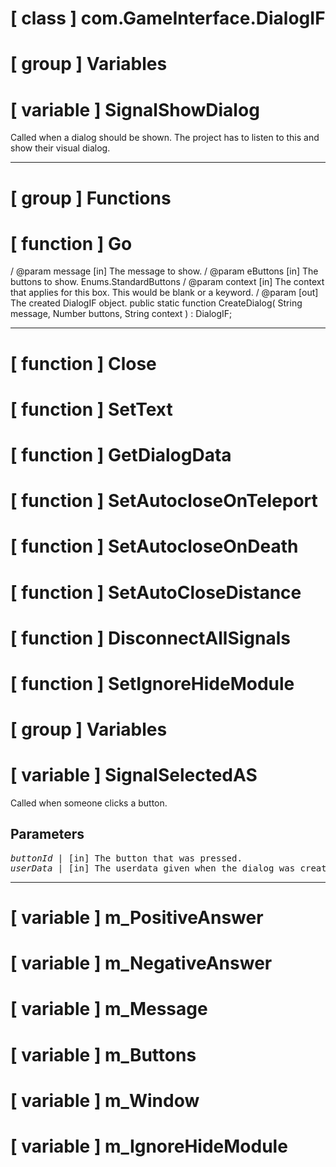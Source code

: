 # [ class ] com.GameInterface.DialogIF

# [ group ] Variables

# [ variable ] SignalShowDialog

Called when a dialog should be shown. The project has to listen to this and show their visual dialog.

---

# [ group ] Functions

# [ function ] Go

/ @param message   [in] The message to show. / @param eButtons  [in] The buttons to show. Enums.StandardButtons / @param context   [in] The context that applies for this box. This would be blank or a keyword. / @param           [out] The created DialogIF object. public static function CreateDialog( String message, Number buttons, String context ) : DialogIF;

---

# [ function ] Close

# [ function ] SetText

# [ function ] GetDialogData

# [ function ] SetAutocloseOnTeleport

# [ function ] SetAutocloseOnDeath

# [ function ] SetAutoCloseDistance

# [ function ] DisconnectAllSignals

# [ function ] SetIgnoreHideModule

# [ group ] Variables

# [ variable ] SignalSelectedAS

Called when someone clicks a button.

## Parameters

<pre>
<em>buttonId</em> | [in] The button that was pressed.                   
<em>userData</em> | [in] The userdata given when the dialog was created.
</pre>

---

# [ variable ] m_PositiveAnswer

# [ variable ] m_NegativeAnswer

# [ variable ] m_Message

# [ variable ] m_Buttons

# [ variable ] m_Window

# [ variable ] m_IgnoreHideModule

